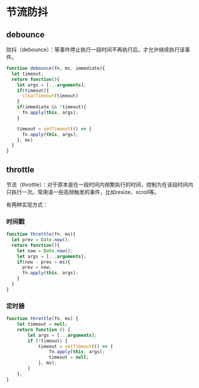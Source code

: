 # 节流防抖

## debounce
防抖（debounce）：等事件停止执行一段时间不再执行后，才允许继续执行该事件。

``` javascript
function debounce(fn, ms, immediate){
  let timeout;
  return function(){
    let args = [...arguments];
    if(timeout){
      clearTimeout(timeout)
    }
    if(immediate && !timeout){
      fn.apply(this, args);
    }

    timeout = setTimeout(() => {
      fn.apply(this, args);
    }, ms)
  }
}
```

## throttle
节流（throttle）：对于原本是在一段时间内频繁执行的时间，控制为在该段时间内只执行一次。常用语一些高频触发的事件，比如resize、scroll等。

有两种实现方式：
### 时间戳
``` javascript
function throttle(fn, ms){
  let prev = Date.now();
  return function(){
    let now = Date.now();
    let args = [...arguments];
    if(now - prev > ms){
      prev = now;
      fn.apply(this, args);
    }
  }
}
```
### 定时器
``` javascript
function throttle(fn, ms) {
    let timeout = null;
    return function () {
        let args = [...arguments];
        if (!timeout) {
            timeout = setTimeout(() => {
                fn.apply(this, args);
                timeout = null;
            }, ms);
        }
    };
}
```